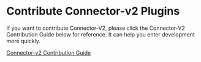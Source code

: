 # Contribute Connector-v2 Plugins
If you want to contribute Connector-V2, please click the Connector-V2 Contribution Guide below for reference. It can help you enter development more quickly.

[Connector-v2 Contribution Guide](https://github.com/TyrantLucifer/incubator-seatunnel/blob/dev/seatunnel-connectors-v2/README.md)
